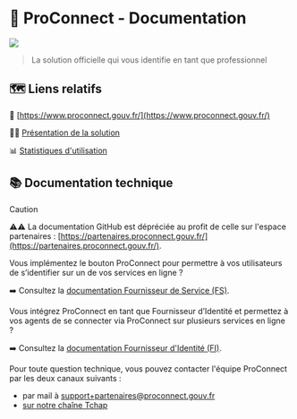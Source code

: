 # 🔑 ProConnect - Documentation

![](https://github.com/numerique-gouv/agentconnect-documentation/blob/main/assets/home.png?raw=true)


> La solution officielle qui vous identifie en tant que professionnel

## 🗺️ Liens relatifs


🧭 [https://www.proconnect.gouv.fr/](https://www.proconnect.gouv.fr/)

🧑‍🏫 [Présentation de la solution](https://pad.numerique.gouv.fr/p/Mw1fEjmM-#/)

📊 [Statistiques d'utilisation](https://www.proconnect.gouv.fr/stats)


## 📚 Documentation technique

> [!CAUTION]
> ⚠️⚠️ La documentation GitHub est dépréciée au profit de celle sur l'espace partenaires : [https://partenaires.proconnect.gouv.fr/](https://partenaires.proconnect.gouv.fr/). 



Vous implémentez le bouton ProConnect pour permettre à vos utilisateurs de s’identifier sur un de vos services en ligne ?

➡️ Consultez la [documentation Fournisseur de Service (FS)](./doc_fs/README.md).

Vous intégrez ProConnect en tant que Fournisseur d’Identité et permettez à vos agents de se connecter via ProConnect sur plusieurs services en ligne ?

➡️ Consultez la [documentation Fournisseur d'Identité (FI)](./doc_fi/README.md).


Pour toute question technique, vous pouvez contacter l'équipe ProConnect par les deux canaux suivants :

- par mail à support+partenaires@proconnect.gouv.fr
- [sur notre chaîne Tchap](https://www.tchap.gouv.fr/#/room/!kBghcRpyMNThkFQjdW:agent.dinum.tchap.gouv.fr)